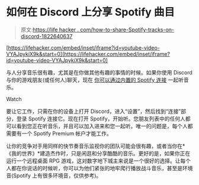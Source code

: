 # 如何在 Discord 上分享 Spotify 曲目

> 原文:[https://life hacker . com/how-to-share-Spotify-tracks-on-discord-1822640637](https://lifehacker.com/how-to-share-spotify-tracks-on-discord-1822640637)

 [https://lifehacker.com/embed/inset/iframe?id=youtube-video-VYAJpykiX9k&start=0](https://lifehacker.com/embed/inset/iframe?id=youtube-video-VYAJpykiX9k&start=0) 

与人分享音乐很有趣，尤其是在你做其他有趣的事情的时候。如果你使用 Discord 与你的游戏朋友(或任何人)聊天，现在 [你可以通过内置的 Spotify 连接](https://news.spotify.com/us/2018/02/01/spotify-discord/) 一起听音乐。

Watch

要让它工作，只需在你的设备上打开 Discord，进入“设置”，然后找到“连接”部分，登录 Spotify 连接它。现在打开 Spotify，开始听。您朋友列表中的任何人都可以看到您正在听音乐，并且可以加入进来和您一起听。唯一的问题是，每个人都需要有一个 Spotify Premium 帐户才能工作。

让你的竞争对手用同样的快节奏音乐监视你的团队可能会很有趣，或者当你在*《我的世界》*建造杰作时，只是闲逛和分享酷酷的音乐。更好的是，如果你正在运行一个远程桌面 RPG 游戏，这对数字地下城主来说是一个很好的选择。让每个人都在你说话的时候听，你可以为他们紧张的地牢爬行播放战斗音乐，甚至是环境音(Spotify 上有很多环境音，仅供参考)。